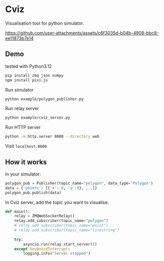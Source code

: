 # Cviz 
Visualisation tool for python simulator.

https://github.com/user-attachments/assets/c6f3035d-b04b-4908-bbc8-ee11873b7e14


## Demo
tested with Python3.12
```bash
pip install zmq json numpy 
npm install pixi.js
```

Run simulator
```bash
python example/polygon_publisher.py
```

Run relay server 
```bash
python example/cviz_server.py
```

Run HTTP server
```bash
python -m http.server 8000 --directory web
```

Visit `localhost:8000`

## How it works

In your simulator:
```python
polygon_pub = Publisher(topic_name="polygon", data_type='Polygon')
data = {'points': [{'x': 0, 'y':0}, ...]}
polygon_pub.publish(data)
```

In Cviz server, add the topic you want to visualise:
```python
def main():
    relay = ZMQWebSocketRelay()
    relay.add_subscriber(topic_name="polygon")
    # relay.add_subscriber(topic_name="point")
    # relay.add_subscriber(topic_name="linestring")
    
    try:
        asyncio.run(relay.start_server())
    except KeyboardInterrupt:
        logging.info("Server stopped")
```

